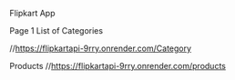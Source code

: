 Flipkart App

Page 1
List of Categories

//https://flipkartapi-9rry.onrender.com/Category

Products
//https://flipkartapi-9rry.onrender.com/products
